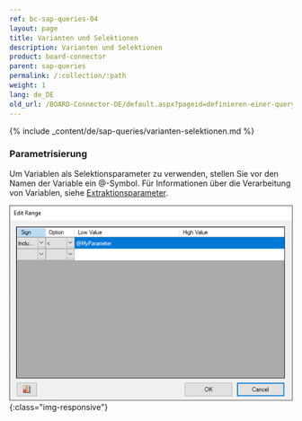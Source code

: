 ```yaml
---
ref: bc-sap-queries-04
layout: page
title: Varianten und Selektionen
description: Varianten und Selektionen
product: board-connector
parent: sap-queries
permalink: /:collection/:path
weight: 1
lang: de_DE
old_url: /BOARD-Connector-DE/default.aspx?pageid=definieren-einer-query
---
```


{% include _content/de/sap-queries/varianten-selektionen.md %}

### Parametrisierung

Um Variablen als Selektionsparameter zu verwenden, stellen Sie vor den Namen der Variable ein @-Symbol. 
Für Informationen über die Verarbeitung von Variablen, siehe [Extraktionsparameter](../fortgeschrittene-techniken/extraktionsparameter#custom).

![EditRange](/img/content/query_editrange.png){:class="img-responsive"}

